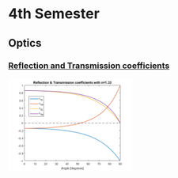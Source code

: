# 4th Semester
## Optics
### [Reflection and Transmission coefficients](https://github.com/Lasseb200/4th-semester/blob/main/Optics/Reflection%20and%20Transmission%20coefficients)
<img src="untitled.png" width="250">
